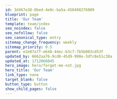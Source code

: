 ```yaml
---
id: 3d467e38-0bed-4e0c-ba5a-458498276009
blueprint: page
title: 'Our Team'
template: team/index
seo_noindex: false
seo_nofollow: false
seo_canonical_type: entry
sitemap_change_frequency: weekly
sitemap_priority: 0.5
parent: e2e07a7f-e648-44ec-b3c7-7b5b003cd53f
updated_by: 6662aa76-9cd8-45d9-990e-3dfc8e51c38a
updated_at: 1712066045
hero_image: hero/forget-me-not.jpg
hero_title: 'Our Team'
link_type: none
target_blank: false
button_type: button
show_child_pages: false
---
```

